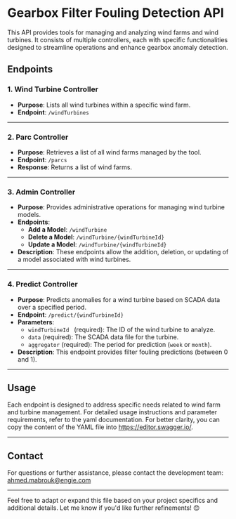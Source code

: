 # Gearbox Filter Fouling Detection API

This API provides tools for managing and analyzing wind farms and wind turbines. It consists of multiple controllers, each with specific functionalities designed to streamline operations and enhance gearbox anomaly detection.

## Endpoints

### 1. Wind Turbine Controller
- **Purpose**: Lists all wind turbines within a specific wind farm.
- **Endpoint**: `/windTurbines`

---

### 2. Parc Controller
- **Purpose**: Retrieves a list of all wind farms managed by the tool.
- **Endpoint**: `/parcs`
- **Response**: Returns a list of wind farms.

---

### 3. Admin Controller
- **Purpose**: Provides administrative operations for managing wind turbine models.
- **Endpoints**:
  - **Add a Model**: `/windTurbine`
  - **Delete a Model**: `/windTurbine/{windTurbineId}`
  - **Update a Model**: `/windTurbine/{windTurbineId}`
- **Description**: These endpoints allow the addition, deletion, or updating of a model associated with wind turbines.

---

### 4. Predict Controller
- **Purpose**: Predicts anomalies for a wind turbine based on SCADA data over a specified period.
- **Endpoint**: `/predict/{windTurbineId}`
- **Parameters**:
  - `windTurbineId ` (required): The ID of the wind turbine to analyze.
  - `data` (required): The SCADA data file for the turbine.
  - `aggregator` (required): The period for prediction (`week` or `month`).
- **Description**: This endpoint provides filter fouling predictions (between 0 and 1).

---

## Usage

Each endpoint is designed to address specific needs related to wind farm and turbine management. For detailed usage instructions and parameter requirements, refer to the yaml documentation. For better clarity, you can copy the content of the YAML file into https://editor.swagger.io/.

---

## Contact

For questions or further assistance, please contact the development team: ahmed.mabrouk@engie.com

---

Feel free to adapt or expand this file based on your project specifics and additional details. Let me know if you'd like further refinements! 😊
